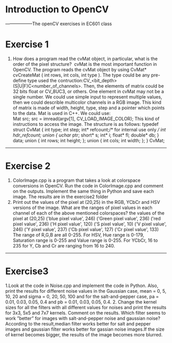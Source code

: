 # Introduction to OpenCV
——————The openCV exercises in EC601 class
# Exercise 1
1. How does a program read the cvMat object, in particular, what is the order of the pixel structure?
  cvMat is the most important function in OpenCV. The program reads the cvMat object by using CvMat* cvCreateMat ( int rows, int cols, int type ). The type could be any pre-define type used the contruction:CV_<bit_depth> (S|U|F)C<number_of_channels>. Then, the elements of matrix could be 32 bits float or CV_8UC3, or others. One element in cvMat may not be a single number. We could use simple input to represent multiple values, then we could describle multicolor channels in a RGB image.
This kind of matrix is made of width, height, type, step and a pointer which points to the data.
  Mat is used in C++. We could use:  
   Mat src;
    src = imread(argv[1], CV_LOAD_IMAGE_COLOR); This kind of instructions to access the image.
  The structure is as follows: 
   typedef struct CvMat
{
    int type;
    int step;
    int* refcount;/* for internal use only */
    int hdr_refcount;
    union
    {
        uchar* ptr;
        short* s;
        int* i;
        float* fl;
        double* db;
    } data;
    union
    {
        int rows;
        int height;
    };
    union
    {
        int cols;
        int width;
    };
} CvMat;
______________________________________________________________________________________________________________
# Exercise 2
1. ColorImage.cpp is a program that takes a look at colorspace conversions in OpenCV. Run the code in ColorImage.cpp and comment on the outputs. Implement the same thing in Python and save each image.
 The results are in the exercise2 folder
2. Print out the values of the pixel at (20,25) in the RGB, YCbCr and HSV versions of the image. What are the ranges of pixel values in each channel of each of the above mentioned colorspaces?
the values of the pixel at (20,25)
('blue pixel value', 246)
('Green pixel value', 236)
('red pixel value', 236)
('H pixel value', 120)
('S pixel value', 10)
('V pixel value', 246)
('Y pixel value', 237)
('Cb pixel value', 127)
('Cr pixel value', 133)
The range of R,G,B are all 0-255.
For HSV, Hue range is 0-179, Saturation range is 0-255 and Value range is 0-255.
For YCbCr, 16 to 235 for Y, Cb and Cr are ranging from 16 to 240.
______________________________________________________________________________________________________________
# Exercise3

1.Look at the code in Noise.cpp and implement the code in Python. Also, print the results for different noise values in the Gaussian case, mean = 0, 5, 10, 20 and sigma = 0, 20, 50, 100 and for the salt-and-pepper case, pa = 0.01, 0.03, 0.05, 0.4 and pb = 0.01, 0.03, 0.05, 0.4.
2. Change the kernel sizes for all the filters with all different values for noises and print the results for 3x3, 5x5 and 7x7 kernels. Comment on the results. Which filter seems to work ”better” for images with salt-and-pepper noise and gaussian noise?
   According to the result,median filter works better for salt and pepper images and gaussian filter works better for gassian noise images.If the size of kernel becomes bigger, the results of the image becomes more blurred.


	
                            


